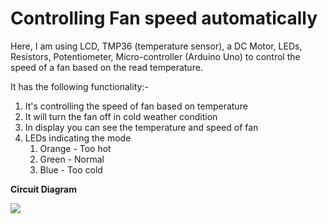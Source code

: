 # Controlling Fan speed automatically

Here, I am using LCD, TMP36 (temperature sensor), a DC Motor, LEDs, Resistors, Potentiometer, Micro-controller (Arduino Uno) to control the speed of a fan based on the read temperature.

It has the following functionality:-
1.  It's controlling the speed of fan based on temperature
2.  It will turn the fan off in cold weather condition
3.  In display you can see the temperature and speed of fan
4.  LEDs indicating the mode
    1.  Orange - Too hot
    2.  Green - Normal
    3.  Blue - Too cold
 
<b>Circuit Diagram</b>

<img src="#">
